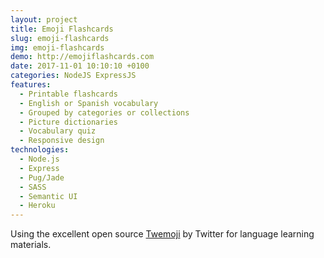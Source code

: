 ```yaml
---
layout: project
title: Emoji Flashcards
slug: emoji-flashcards
img: emoji-flashcards
demo: http://emojiflashcards.com
date: 2017-11-01 10:10:10 +0100
categories: NodeJS ExpressJS
features:
  - Printable flashcards
  - English or Spanish vocabulary
  - Grouped by categories or collections
  - Picture dictionaries
  - Vocabulary quiz
  - Responsive design
technologies:
  - Node.js
  - Express
  - Pug/Jade
  - SASS
  - Semantic UI
  - Heroku
---
```

Using the excellent open source [Twemoji](https://github.com/twitter/twemoji) by Twitter for language learning materials.
